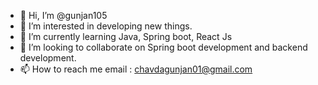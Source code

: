 - 👋 Hi, I’m @gunjan105
- 👀 I’m interested in developing new things.
- 🌱 I’m currently learning Java, Spring boot, React Js
- 💞️ I’m looking to collaborate on Spring boot development and backend development.
- 📫 How to reach me email : chavdagunjan01@gmail.com 

<!---
gunjan105/gunjan105 is a ✨ special ✨ repository because its `README.md` (this file) appears on your GitHub profile.
You can click the Preview link to take a look at your changes.
--->
